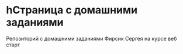 # hСтраница с домашними заданиями 
Репозиторий с домашними заданиями Фирсик Сергея на курсе веб старт
